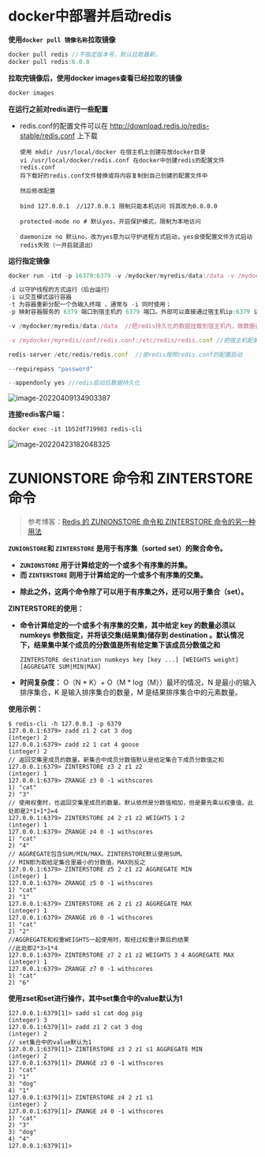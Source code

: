 # docker中部署并启动redis

**使用`docker pull 镜像名称`拉取镜像**

```javascript
docker pull redis //不指定版本号，默认拉取最新。
docker pull redis:6.0.8
```

**拉取完镜像后，使用docker images查看已经拉取的镜像**

```javascript
docker images
```

**在运行之前对redis进行一些配置**

* redis.conf的配置文件可以在 http://download.redis.io/redis-stable/redis.conf 上下载

  ```
  使用 mkdir /usr/local/docker 在宿主机上创建存放docker目录
  vi /usr/local/docker/redis.conf 在docker中创建redis的配置文件redis.conf
  将下载好的redis.conf文件替换或将内容复制到自己创建的配置文件中
  
  然后修改配置
  
  bind 127.0.0.1  //127.0.0.1 限制只能本机访问 将其改为0.0.0.0
  
  protected-mode no # 默认yes，开启保护模式，限制为本地访问
  
  daemonize no 默认no，改为yes意为以守护进程方式启动，yes会使配置文件方式启动redis失败（一开启就退出）
  ```

**运行指定镜像**

```javascript
docker run -itd -p 16379:6379 -v /mydocker/myredis/data:/data -v /mydocker/myredis/conf/redis.conf:/etc/redis/redis.conf  redis:latest redis-server /etc/redis/redis.conf --requirepass "password"

-d 以守护线程的方式运行（后台运行）
-i 以交互模式运行容器
-t 为容器重新分配一个伪输入终端 ，通常与 -i 同时使用；
-p 映射容器服务的 6379 端口到宿主机的 6379 端口。外部可以直接通过宿主机ip:6379 访问到 Redis 的服务。

-v /mydocker/myredis/data:/data  //把redis持久化的数据挂载到宿主机内，做数据备份

-v /mydocker/myredis/conf/redis.conf:/etc/redis/redis.conf //把宿主机配置好的redis.conf挂载到容器内的指定位置

redis-server /etc/redis/redis.conf  //使redis按照redis.conf的配置启动

--requirepass "password"

--appendonly yes //redis启动后数据持久化
```

![image-20220409134903387](https://gitee.com/jobim/blogimage/raw/master/img/202204091349475.png)



**连接redis客户端：**

```dockerfile
docker exec -it 1b52df719983 redis-cli
```

![image-20220423182048325](https://blog.zhaobincode.cn/blogimages/202204231820369.png)





# ZUNIONSTORE 命令和 ZINTERSTORE 命令

> 参考博客：[Redis 的 ZUNIONSTORE 命令和 ZINTERSTORE 命令的另一种用法](https://blog.huangz.me/diary/2013/another-usage-of-zunionstore-and-zinterstore.html)



**`ZUNIONSTORE`和 `ZINTERSTORE` 是用于有序集（sorted set）的聚合命令。**

- **`ZUNIONSTORE` 用于计算给定的一个或多个有序集的并集。**
- **而 `ZINTERSTORE` 则用于计算给定的一个或多个有序集的交集。**

* **除此之外，这两个命令除了可以用于有序集之外，还可以用于集合（set）。**



**ZINTERSTORE的使用：**

* **命令计算给定的一个或多个有序集的交集，其中给定 key 的数量必须以 numkeys 参数指定，并将该交集(结果集)储存到 destination 。默认情况下，结果集中某个成员的分数值是所有给定集下该成员分数值之和**

  ```
  ZINTERSTORE destination numkeys key [key ...] [WEIGHTS weight] [AGGREGATE SUM|MIN|MAX]
  ```

* **时间复杂度：** O（N * K）+ O（M * log（M））最坏的情况，N 是最小的输入排序集合，K 是输入排序集合的数量，M 是结果排序集合中的元素数量。

**使用示例：**

```
$ redis-cli -h 127.0.0.1 -p 6379
127.0.0.1:6379> zadd z1 2 cat 3 dog
(integer) 2
127.0.0.1:6379> zadd z2 1 cat 4 goose
(integer) 2
// 返回交集里成员的数量。新集合中成员分数值默认是给定集合下成员分数值之和
127.0.0.1:6379> ZINTERSTORE z3 2 z1 z2
(integer) 1
127.0.0.1:6379> ZRANGE z3 0 -1 withscores
1) "cat"
2) "3"
// 使用权重时，也返回交集里成员的数量。默认依然是分数值相加，但是要先乘以权重值，此处即是2*1+1*2=4
127.0.0.1:6379> ZINTERSTORE z4 2 z1 z2 WEIGHTS 1 2
(integer) 1
127.0.0.1:6379> ZRANGE z4 0 -1 withscores
1) "cat"
2) "4"
// AGGREGATE包含SUM/MIN/MAX。ZINTERSTORE默认使用SUM。
// MIN即为取给定集合里最小的分数值，MAX则反之
127.0.0.1:6379> ZINTERSTORE z5 2 z1 z2 AGGREGATE MIN
(integer) 1
127.0.0.1:6379> ZRANGE z5 0 -1 withscores
1) "cat"
2) "1"
127.0.0.1:6379> ZINTERSTORE z6 2 z1 z2 AGGREGATE MAX
(integer) 1
127.0.0.1:6379> ZRANGE z6 0 -1 withscores
1) "cat"
2) "2"
//AGGREGATE和权重WEIGHTS一起使用时，取经过权重计算后的结果
//此处即2*3>1*4
127.0.0.1:6379> ZINTERSTORE z7 2 z1 z2 WEIGHTS 3 4 AGGREGATE MAX
(integer) 1
127.0.0.1:6379> ZRANGE z7 0 -1 withscores
1) "cat"
2) "6"
```

**使用zset和set进行操作，其中set集合中的value默认为1**

```
127.0.0.1:6379[1]> sadd s1 cat dog pig
(integer) 3
127.0.0.1:6379[1]> zadd z1 2 cat 3 dog
(integer) 2
// set集合中的value默认为1
127.0.0.1:6379[1]> ZINTERSTORE z3 2 z1 s1 AGGREGATE MIN
(integer) 2
127.0.0.1:6379[1]> ZRANGE z3 0 -1 withscores
1) "cat"
2) "1"
3) "dog"
4) "1"
127.0.0.1:6379[1]> ZINTERSTORE z4 2 z1 s1
(integer) 2
127.0.0.1:6379[1]> ZRANGE z4 0 -1 withscores
1) "cat"
2) "3"
3) "dog"
4) "4"
127.0.0.1:6379[1]> 
```





